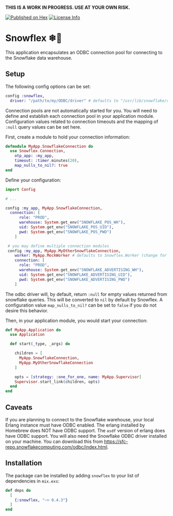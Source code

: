 **THIS IS A WORK IN PROGRESS. USE AT YOUR OWN RISK.**

[![Published on Hex](https://img.shields.io/hexpm/v/snowflex)](https://hex.pm/packages/snowflex)
[![License Info](https://img.shields.io/hexpm/l/snowflex)](https://github.com/pepsico-ecommerce/snowflex/blob/master/LICENSE)

# Snowflex ❄💪

This application encapsulates an ODBC connection pool for connecting to the Snowflake data warehouse.

## Setup

The following config options can be set:

```elixir
config :snowflex,
  driver: "/path/to/my/ODBC/driver" # defaults to "/usr/lib/snowflake/odbc/lib/libSnowflake.so"
```

Connection pools are not automatically started for you. You will need to define and establish each connection pool in your application module. Configuration values related to connection timeouts and the mapping of `:null` query values can be set here.

First, create a module to hold your connection information:

```elixir
defmodule MyApp.SnowflakeConnection do
  use Snowflex.Connection,
    otp_app: :my_app,
    timeout: :timer.minutes(20),
    map_nulls_to_nil?: true
end
```

Define your configuration:

```elixir
import Config

# ...

config :my_app, MyApp.SnowflakeConnection,
  connection: [
      role: "PROD",
      warehouse: System.get_env("SNOWFLAKE_POS_WH"),
      uid: System.get_env("SNOWFLAKE_POS_UID"),
      pwd: System.get_env("SNOWFLAKE_POS_PWD")
    ]

 # you may define multiple connection modules
 config :my_app, MyApp.MyOtherSnowflakeConnection,
    worker: MyApp.MockWorker # defaults to Snowflex.Worker (change for testing/development)
    connection: [
      role: "PROD",
      warehouse: System.get_env("SNOWFLAKE_ADVERTISING_WH"),
      uid: System.get_env("SNOWFLAKE_ADVERTISING_UID"),
      pwd: System.get_env("SNOWFLAKE_ADVERTISING_PWD")
    ]
```

The odbc driver will, by default, return `:null` for empty values returned from snowflake queries.
This will be converted to `nil` by default by Snowflex. A configuration value `map_nulls_to_nil?`
can be set to `false` if you do not desire this behavior.

Then, in your application module, you would start your connection:

```elixir
def MyApp.Application do
  use Application

  def start(_type, _args) do

    children = [
      MyApp.SnowflakeConnection,
      MyApp.MyOtherSnowflakeConnection
    ]

    opts = [strategy: :one_for_one, name: MyApp.Supervisor]
    Supervisor.start_link(children, opts)
  end
end
```

## Caveats

If you are planning to connect to the Snowflake warehouse, your local Erlang instance
must have ODBC enabled. The erlang installed by Homebrew does NOT have ODBC support. The `asdf`
version of erlang does have ODBC support. You will also need the Snowflake ODBC driver installed
on your machine. You can download this from https://sfc-repo.snowflakecomputing.com/odbc/index.html.

## Installation

The package can be installed by adding `snowflex` to your list of dependencies in `mix.exs`:

```elixir
def deps do
  [
    {:snowflex, "~> 0.4.3"}
  ]
end
```
